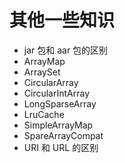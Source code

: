 # 其他一些知识

* jar 包和 aar 包的区别
* ArrayMap
* ArraySet
* CircularArray
* CircularIntArray
* LongSparseArray
* LruCache
* SimpleArrayMap
* SpareArrayCompat
* URI 和 URL 的区别